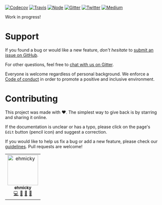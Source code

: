 [![Codecov](https://img.shields.io/codecov/c/github/ehmicky/dev-parser.svg?label=tested&logo=codecov)](https://codecov.io/gh/ehmicky/dev-parser)
[![Travis](https://img.shields.io/badge/cross-platform-4cc61e.svg?logo=travis)](https://travis-ci.org/ehmicky/dev-parser)
[![Node](https://img.shields.io/node/v/dev-parser.svg?logo=node.js)](https://www.npmjs.com/package/dev-parser)
[![Gitter](https://img.shields.io/gitter/room/ehmicky/dev-parser.svg?logo=gitter)](https://gitter.im/ehmicky/dev-parser)
[![Twitter](https://img.shields.io/badge/%E2%80%8B-twitter-4cc61e.svg?logo=twitter)](https://twitter.com/intent/follow?screen_name=ehmicky)
[![Medium](https://img.shields.io/badge/%E2%80%8B-medium-4cc61e.svg?logo=medium)](https://medium.com/@ehmicky)

Work in progress!

# Support

If you found a bug or would like a new feature, _don't hesitate_ to
[submit an issue on GitHub](../../issues).

For other questions, feel free to
[chat with us on Gitter](https://gitter.im/ehmicky/dev-parser).

Everyone is welcome regardless of personal background. We enforce a
[Code of conduct](CODE_OF_CONDUCT.md) in order to promote a positive and
inclusive environment.

# Contributing

This project was made with ❤️. The simplest way to give back is by starring and
sharing it online.

If the documentation is unclear or has a typo, please click on the page's `Edit`
button (pencil icon) and suggest a correction.

If you would like to help us fix a bug or add a new feature, please check our
[guidelines](CONTRIBUTING.md). Pull requests are welcome!

<!-- Thanks go to our wonderful contributors: -->

<!-- ALL-CONTRIBUTORS-LIST:START -->
<!-- prettier-ignore -->
<table><tr><td align="center"><a href="https://twitter.com/ehmicky"><img src="https://avatars2.githubusercontent.com/u/8136211?v=4" width="100px;" alt="ehmicky"/><br /><sub><b>ehmicky</b></sub></a><br /><a href="https://github.com/ehmicky/dev-parser/commits?author=ehmicky" title="Code">💻</a> <a href="#design-ehmicky" title="Design">🎨</a> <a href="#ideas-ehmicky" title="Ideas, Planning, & Feedback">🤔</a> <a href="https://github.com/ehmicky/dev-parser/commits?author=ehmicky" title="Documentation">📖</a></td></tr></table>

<!-- ALL-CONTRIBUTORS-LIST:END -->
